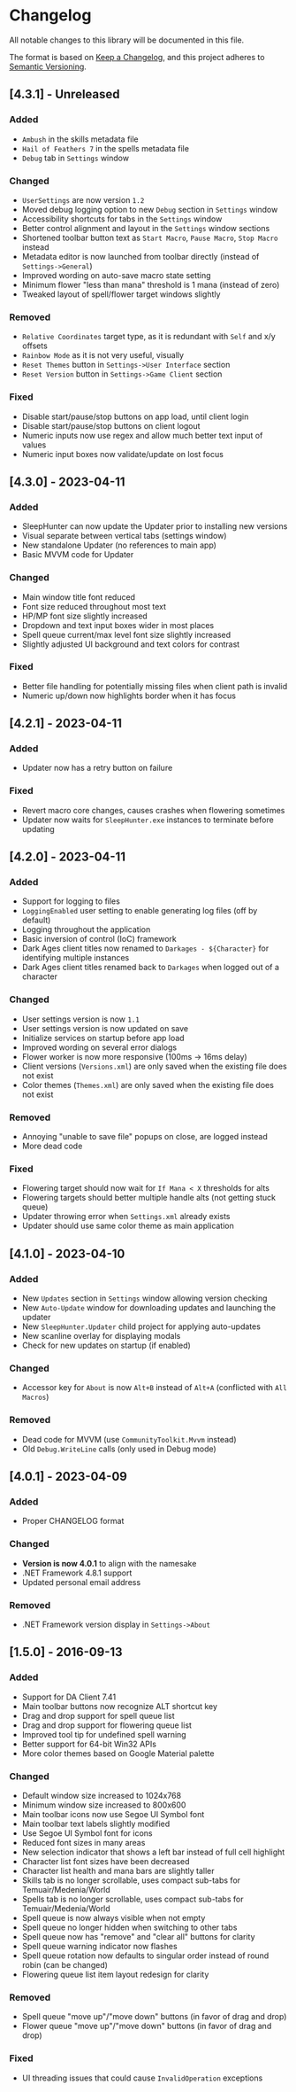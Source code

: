 # Changelog
All notable changes to this library will be documented in this file.

The format is based on [Keep a Changelog](https://keepachangelog.com/en/1.0.0/),
and this project adheres to [Semantic Versioning](https://semver.org/spec/v2.0.0.html).

## [4.3.1] - Unreleased

### Added

- `Ambush` in the skills metadata file
- `Hail of Feathers 7` in the spells metadata file
- `Debug` tab in `Settings` window

### Changed

- `UserSettings` are now version `1.2`
- Moved debug logging option to new `Debug` section in `Settings` window
- Accessibility shortcuts for tabs in the `Settings` window
- Better control alignment and layout in the `Settings` window sections
- Shortened toolbar button text as `Start Macro`, `Pause Macro`, `Stop Macro` instead
- Metadata editor is now launched from toolbar directly (instead of `Settings->General`)
- Improved wording on auto-save macro state setting
- Minimum flower "less than mana" threshold is 1 mana (instead of zero)
- Tweaked layout of spell/flower target windows slightly

### Removed

- `Relative Coordinates` target type, as it is redundant with `Self` and x/y offsets
- `Rainbow Mode` as it is not very useful, visually
- `Reset Themes` button in `Settings->User Interface` section
- `Reset Version` button in `Settings->Game Client` section

### Fixed

- Disable start/pause/stop buttons on app load, until client login
- Disable start/pause/stop buttons on client logout
- Numeric inputs now use regex and allow much better text input of values
- Numeric input boxes now validate/update on lost focus

## [4.3.0] - 2023-04-11

### Added

- SleepHunter can now update the Updater prior to installing new versions
- Visual separate between vertical tabs (settings window)
- New standalone Updater (no references to main app)
- Basic MVVM code for Updater

### Changed

- Main window title font reduced
- Font size reduced throughout most text
- HP/MP font size slightly increased
- Dropdown and text input boxes wider in most places
- Spell queue current/max level font size slightly increased
- Slightly adjusted UI background and text colors for contrast

### Fixed

- Better file handling for potentially missing files when client path is invalid
- Numeric up/down now highlights border when it has focus

## [4.2.1] - 2023-04-11

### Added

- Updater now has a retry button on failure

### Fixed

- Revert macro core changes, causes crashes when flowering sometimes
- Updater now waits for `SleepHunter.exe` instances to terminate before updating

## [4.2.0] - 2023-04-11

### Added

- Support for logging to files
- `LoggingEnabled` user setting to enable generating log files (off by default)
- Logging throughout the application
- Basic inversion of control (IoC) framework
- Dark Ages client titles now renamed to `Darkages - ${Character}` for identifying multiple instances
- Dark Ages client titles renamed back to `Darkages` when logged out of a character

### Changed

- User settings version is now `1.1`
- User settings version is now updated on save
- Initialize services on startup before app load
- Improved wording on several error dialogs
- Flower worker is now more responsive (100ms -> 16ms delay)
- Client versions (`Versions.xml`) are only saved when the existing file does not exist
- Color themes (`Themes.xml`) are only saved when the existing file does not exist

### Removed

- Annoying "unable to save file" popups on close, are logged instead
- More dead code

### Fixed

- Flowering target should now wait for `If Mana < X` thresholds for alts
- Flowering targets should better multiple handle alts (not getting stuck queue)
- Updater throwing error when `Settings.xml` already exists
- Updater should use same color theme as main application

## [4.1.0] - 2023-04-10

### Added

- New `Updates` section in `Settings` window allowing version checking
- New `Auto-Update` window for downloading updates and launching the updater
- New `SleepHunter.Updater` child project for applying auto-updates
- New scanline overlay for displaying modals
- Check for new updates on startup (if enabled)

### Changed

- Accessor key for `About` is now `Alt+B` instead of `Alt+A` (conflicted with `All Macros`)

### Removed

- Dead code for MVVM (use `CommunityToolkit.Mvvm` instead)
- Old `Debug.WriteLine` calls (only used in Debug mode)

## [4.0.1] - 2023-04-09

### Added

- Proper CHANGELOG format

### Changed

- **Version is now 4.0.1** to align with the namesake
- .NET Framework 4.8.1 support
- Updated personal email address

### Removed

- .NET Framework version display in `Settings->About`

## [1.5.0] - 2016-09-13

### Added

- Support for DA Client 7.41
- Main toolbar buttons now recognize ALT shortcut key
- Drag and drop support for spell queue list
- Drag and drop support for flowering queue list
- Improved tool tip for undefined spell warning
- Better support for 64-bit Win32 APIs
- More color themes based on Google Material palette

### Changed

- Default window size increased to 1024x768
- Minimum window size increased to 800x600
- Main toolbar icons now use Segoe UI Symbol font
- Main toolbar text labels slightly modified
- Use Segoe UI Symbol font for icons
- Reduced font sizes in many areas
- New selection indicator that shows a left bar instead of full cell highlight
- Character list font sizes have been decreased
- Character list health and mana bars are slightly taller
- Skills tab is no longer scrollable, uses compact sub-tabs for Temuair/Medenia/World
- Spells tab is no longer scrollable, uses compact sub-tabs for Temuair/Medenia/World
- Spell queue is now always visible when not empty
- Spell queue no longer hidden when switching to other tabs
- Spell queue now has "remove" and "clear all" buttons for clarity
- Spell queue warning indicator now flashes
- Spell queue rotation now defaults to singular order instead of round robin (can be changed)
- Flowering queue list item layout redesign for clarity

### Removed

- Spell queue "move up"/"move down" buttons (in favor of drag and drop)
- Flower queue "move up"/"move down" buttons (in favor of drag and drop)

### Fixed

- UI threading issues that could cause `InvalidOperation` exceptions
